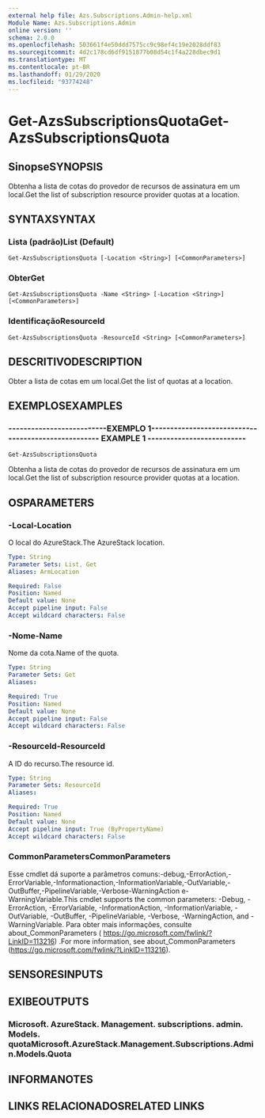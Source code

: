 ```yaml
---
external help file: Azs.Subscriptions.Admin-help.xml
Module Name: Azs.Subscriptions.Admin
online version: ''
schema: 2.0.0
ms.openlocfilehash: 503661f4e50ddd7575cc9c98ef4c19e2028ddf83
ms.sourcegitcommit: 4d2c178cd6df9151877b08d54c1f4a228dbec9d1
ms.translationtype: MT
ms.contentlocale: pt-BR
ms.lasthandoff: 01/29/2020
ms.locfileid: "93774248"
---
```

# <span data-ttu-id="ad006-101">Get-AzsSubscriptionsQuota</span><span class="sxs-lookup"><span data-stu-id="ad006-101">Get-AzsSubscriptionsQuota</span></span>

## <span data-ttu-id="ad006-102">Sinopse</span><span class="sxs-lookup"><span data-stu-id="ad006-102">SYNOPSIS</span></span>
<span data-ttu-id="ad006-103">Obtenha a lista de cotas do provedor de recursos de assinatura em um local.</span><span class="sxs-lookup"><span data-stu-id="ad006-103">Get the list of subscription resource provider quotas at a location.</span></span>

## <span data-ttu-id="ad006-104">SYNTAX</span><span class="sxs-lookup"><span data-stu-id="ad006-104">SYNTAX</span></span>

### <span data-ttu-id="ad006-105">Lista (padrão)</span><span class="sxs-lookup"><span data-stu-id="ad006-105">List (Default)</span></span>
```
Get-AzsSubscriptionsQuota [-Location <String>] [<CommonParameters>]
```

### <span data-ttu-id="ad006-106">Obter</span><span class="sxs-lookup"><span data-stu-id="ad006-106">Get</span></span>
```
Get-AzsSubscriptionsQuota -Name <String> [-Location <String>] [<CommonParameters>]
```

### <span data-ttu-id="ad006-107">Identificação</span><span class="sxs-lookup"><span data-stu-id="ad006-107">ResourceId</span></span>
```
Get-AzsSubscriptionsQuota -ResourceId <String> [<CommonParameters>]
```

## <span data-ttu-id="ad006-108">DESCRITIVO</span><span class="sxs-lookup"><span data-stu-id="ad006-108">DESCRIPTION</span></span>
<span data-ttu-id="ad006-109">Obter a lista de cotas em um local.</span><span class="sxs-lookup"><span data-stu-id="ad006-109">Get the list of quotas at a location.</span></span>

## <span data-ttu-id="ad006-110">EXEMPLOS</span><span class="sxs-lookup"><span data-stu-id="ad006-110">EXAMPLES</span></span>

### <span data-ttu-id="ad006-111">--------------------------EXEMPLO 1--------------------------</span><span class="sxs-lookup"><span data-stu-id="ad006-111">-------------------------- EXAMPLE 1 --------------------------</span></span>
```
Get-AzsSubscriptionsQuota
```

<span data-ttu-id="ad006-112">Obtenha a lista de cotas do provedor de recursos de assinatura em um local.</span><span class="sxs-lookup"><span data-stu-id="ad006-112">Get the list of subscription resource provider quotas at a location.</span></span>

## <span data-ttu-id="ad006-113">OS</span><span class="sxs-lookup"><span data-stu-id="ad006-113">PARAMETERS</span></span>

### <span data-ttu-id="ad006-114">-Local</span><span class="sxs-lookup"><span data-stu-id="ad006-114">-Location</span></span>
<span data-ttu-id="ad006-115">O local do AzureStack.</span><span class="sxs-lookup"><span data-stu-id="ad006-115">The AzureStack location.</span></span>

```yaml
Type: String
Parameter Sets: List, Get
Aliases: ArmLocation

Required: False
Position: Named
Default value: None
Accept pipeline input: False
Accept wildcard characters: False
```

### <span data-ttu-id="ad006-116">-Nome</span><span class="sxs-lookup"><span data-stu-id="ad006-116">-Name</span></span>
<span data-ttu-id="ad006-117">Nome da cota.</span><span class="sxs-lookup"><span data-stu-id="ad006-117">Name of the quota.</span></span>

```yaml
Type: String
Parameter Sets: Get
Aliases: 

Required: True
Position: Named
Default value: None
Accept pipeline input: False
Accept wildcard characters: False
```

### <span data-ttu-id="ad006-118">-ResourceId</span><span class="sxs-lookup"><span data-stu-id="ad006-118">-ResourceId</span></span>
<span data-ttu-id="ad006-119">A ID do recurso.</span><span class="sxs-lookup"><span data-stu-id="ad006-119">The resource id.</span></span>

```yaml
Type: String
Parameter Sets: ResourceId
Aliases: 

Required: True
Position: Named
Default value: None
Accept pipeline input: True (ByPropertyName)
Accept wildcard characters: False
```

### <span data-ttu-id="ad006-120">CommonParameters</span><span class="sxs-lookup"><span data-stu-id="ad006-120">CommonParameters</span></span>
<span data-ttu-id="ad006-121">Esse cmdlet dá suporte a parâmetros comuns:-debug,-ErrorAction,-ErrorVariable,-Informationaction,-InformationVariable,-OutVariable,-OutBuffer,-PipelineVariable,-Verbose-WarningAction e-WarningVariable.</span><span class="sxs-lookup"><span data-stu-id="ad006-121">This cmdlet supports the common parameters: -Debug, -ErrorAction, -ErrorVariable, -InformationAction, -InformationVariable, -OutVariable, -OutBuffer, -PipelineVariable, -Verbose, -WarningAction, and -WarningVariable.</span></span> <span data-ttu-id="ad006-122">Para obter mais informações, consulte about_CommonParameters ( https://go.microsoft.com/fwlink/?LinkID=113216) .</span><span class="sxs-lookup"><span data-stu-id="ad006-122">For more information, see about_CommonParameters (https://go.microsoft.com/fwlink/?LinkID=113216).</span></span>

## <span data-ttu-id="ad006-123">SENSORES</span><span class="sxs-lookup"><span data-stu-id="ad006-123">INPUTS</span></span>

## <span data-ttu-id="ad006-124">EXIBE</span><span class="sxs-lookup"><span data-stu-id="ad006-124">OUTPUTS</span></span>

### <span data-ttu-id="ad006-125">Microsoft. AzureStack. Management. subscriptions. admin. Models. quota</span><span class="sxs-lookup"><span data-stu-id="ad006-125">Microsoft.AzureStack.Management.Subscriptions.Admin.Models.Quota</span></span>

## <span data-ttu-id="ad006-126">INFORMA</span><span class="sxs-lookup"><span data-stu-id="ad006-126">NOTES</span></span>

## <span data-ttu-id="ad006-127">LINKS RELACIONADOS</span><span class="sxs-lookup"><span data-stu-id="ad006-127">RELATED LINKS</span></span>

